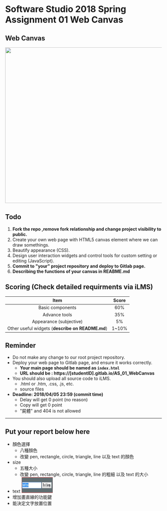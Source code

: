 # Software Studio 2018 Spring Assignment 01 Web Canvas

## Web Canvas
<img src="example01.gif" width="700px" height="500px"></img>

## Todo
1. **Fork the repo ,remove fork relationship and change project visibility to public.**
2. Create your own web page with HTML5 canvas element where we can draw somethings.
3. Beautify appearance (CSS).
4. Design user interaction widgets and control tools for custom setting or editing (JavaScript).
5. **Commit to "your" project repository and deploy to Gitlab page.**
6. **Describing the functions of your canvas in REABME.md**

## Scoring (Check detailed requirments via iLMS)

| **Item**                                         | **Score** |
| :----------------------------------------------: | :-------: |
| Basic components                                 | 60%       |
| Advance tools                                    | 35%       |
| Appearance (subjective)                          | 5%        |
| Other useful widgets (**describe on README.md**) | 1~10%     |

## Reminder
* Do not make any change to our root project repository.
* Deploy your web page to Gitlab page, and ensure it works correctly.
    * **Your main page should be named as ```index.html```**
    * **URL should be : https://[studentID].gitlab.io/AS_01_WebCanvas**
* You should also upload all source code to iLMS.
    * .html or .htm, .css, .js, etc.
    * source files
* **Deadline: 2018/04/05 23:59 (commit time)**
    * Delay will get 0 point (no reason)
    * Copy will get 0 point
    * "屍體" and 404 is not allowed

---

## Put your report below here
* 顏色選擇
    * 八種顏色
    * 改變 pen, rectangle, circle, triangle, line 以及 text 的顏色
* size
    * 五種大小
    * 改變 pen, rectangle, circle, triangle, line 的粗細 以及 text 的大小
* text
    <img src="image/text.jpg" width="100px" height="50px">
* 增加畫直線的功能鍵
* 能決定文字放置位置

